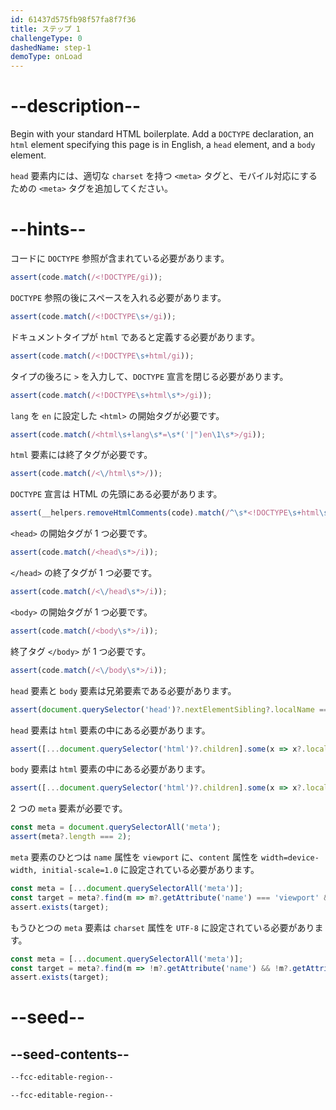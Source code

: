 ```yaml
---
id: 61437d575fb98f57fa8f7f36
title: ステップ 1
challengeType: 0
dashedName: step-1
demoType: onLoad
---
```


# --description--

Begin with your standard HTML boilerplate. Add a `DOCTYPE` declaration, an `html` element specifying this page is in English, a `head` element, and a `body` element.

`head` 要素内には、適切な `charset` を持つ `<meta>` タグと、モバイル対応にするための `<meta>` タグを追加してください。

# --hints--

コードに `DOCTYPE` 参照が含まれている必要があります。

```js
assert(code.match(/<!DOCTYPE/gi));
```

`DOCTYPE` 参照の後にスペースを入れる必要があります。

```js
assert(code.match(/<!DOCTYPE\s+/gi));
```

ドキュメントタイプが `html` であると定義する必要があります。

```js
assert(code.match(/<!DOCTYPE\s+html/gi));
```

タイプの後ろに `>` を入力して、`DOCTYPE` 宣言を閉じる必要があります。

```js
assert(code.match(/<!DOCTYPE\s+html\s*>/gi));
```

`lang` を `en` に設定した `<html>` の開始タグが必要です。

```js
assert(code.match(/<html\s+lang\s*=\s*('|")en\1\s*>/gi));
```

`html` 要素には終了タグが必要です。

```js
assert(code.match(/<\/html\s*>/));
```

`DOCTYPE` 宣言は HTML の先頭にある必要があります。

```js
assert(__helpers.removeHtmlComments(code).match(/^\s*<!DOCTYPE\s+html\s*>/i));
```

`<head>` の開始タグが 1 つ必要です。

```js
assert(code.match(/<head\s*>/i));
```

`</head>` の終了タグが 1 つ必要です。

```js
assert(code.match(/<\/head\s*>/i));
```

`<body>` の開始タグが 1 つ必要です。

```js
assert(code.match(/<body\s*>/i));
```

終了タグ `</body>` が 1 つ必要です。

```js
assert(code.match(/<\/body\s*>/i));
```

`head` 要素と `body` 要素は兄弟要素である必要があります。

```js
assert(document.querySelector('head')?.nextElementSibling?.localName === 'body');
```

`head` 要素は `html` 要素の中にある必要があります。

```js
assert([...document.querySelector('html')?.children].some(x => x?.localName === 'head'));
```

`body` 要素は `html` 要素の中にある必要があります。

```js
assert([...document.querySelector('html')?.children].some(x => x?.localName === 'body'));
```

2 つの `meta` 要素が必要です。

```js
const meta = document.querySelectorAll('meta');
assert(meta?.length === 2);
```

`meta` 要素のひとつは `name` 属性を `viewport` に、`content` 属性を `width=device-width, initial-scale=1.0` に設定されている必要があります。

```js
const meta = [...document.querySelectorAll('meta')];
const target = meta?.find(m => m?.getAttribute('name') === 'viewport' && m?.getAttribute('content') === 'width=device-width, initial-scale=1.0' && !m?.getAttribute('charset'));
assert.exists(target);
```

もうひとつの `meta` 要素は `charset` 属性を `UTF-8` に設定されている必要があります。

```js
const meta = [...document.querySelectorAll('meta')];
const target = meta?.find(m => !m?.getAttribute('name') && !m?.getAttribute('content') && m?.getAttribute('charset')?.toLowerCase() === 'utf-8');
assert.exists(target);
```

# --seed--

## --seed-contents--

```html
--fcc-editable-region--

--fcc-editable-region--
```

```css

```
